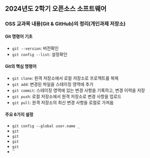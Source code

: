 ## 2024년도 2학기 오픈소스 소프트웨어
### OSS 교과목 내용(Git & GitHub)의 정리(개인과제 저장소)

#### Git 명령어 기초
- `git --version`: 버전확인
- `git config --list`: 설정확인

#### Git의 핵심 명령어
- `git clone`: 원격 저장소에서 로컬 저장소로 프로젝트를 복제
- `git add`: 변경된 파일을 스테이징 영역에 추가
- `git commit`: 스테이징 영역에 있는 변경 사항을 기록하고, 변경 이력을 저장
- `git push`: 로컬 저장소에서 원격 저장소로 변경 사항을 업로드
- `git pull`: 원격 저장소의 최신 변경 사항을 로컬로 가져옴

#### 주요 6가지 설정
- `git config --global user.name _`
- `git`
- `git`
- `git`
- `git`
- ``
